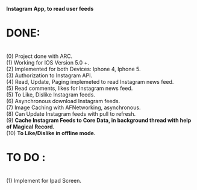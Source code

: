 <b>Instagram App, to read user feeds</b>


# DONE:

<br>(0) Project done with ARC.
<br>(1) Working for IOS Version 5.0 +.
<br>(2) Implemented for both Devices: Iphone 4, Iphone 5.
<br>(3) Authorization to Instagram API.
<br>(4) Read, Update, Paging implemeted to read Instagram news feed.
<br>(5) Read comments, likes for Instagram news feed.
<br>(5) To Like, Dislike Instagram feeds.
<br>(6) Asynchronous download Instagram feeds.
<br>(7) Image Caching with AFNetworking, asynchronous.
<br>(8) Can Update Instagram feeds with pull to refresh.
<br>(9) <b>Cache Instagram Feeds to Core Data, in background thread with help
<br>       of Magical Record.</b>
<br>(10) <b>To Like/Dislike in offline mode.</b>

# TO DO :

<br>(1) Implement for Ipad Screen.




